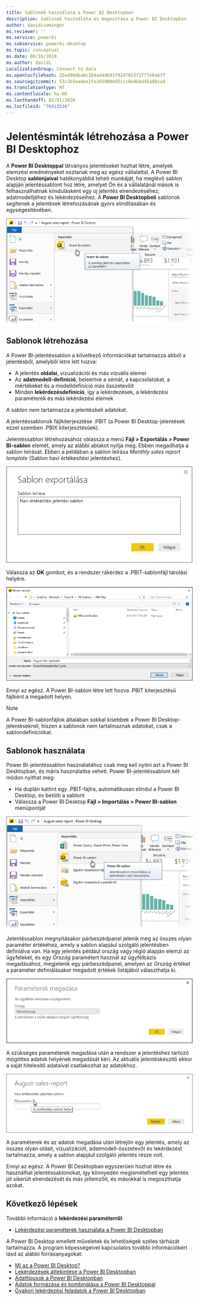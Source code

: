 ```yaml
---
title: Sablonok használata a Power BI Desktopban
description: Sablonok használata és megosztása a Power BI Desktopban
author: davidiseminger
ms.reviewer: ''
ms.service: powerbi
ms.subservice: powerbi-desktop
ms.topic: conceptual
ms.date: 08/16/2019
ms.author: davidi
LocalizationGroup: Connect to data
ms.openlocfilehash: 25ed90dba0c164a44d691f8247023f2ff7e0a67f
ms.sourcegitcommit: 53c2b5ea4ee1fe2659804d5ccc8e4bb445a8bcad
ms.translationtype: HT
ms.contentlocale: hu-HU
ms.lasthandoff: 02/01/2020
ms.locfileid: "76913536"
---
```

# <a name="create-report-templates-for-power-bi-desktop"></a>Jelentésminták létrehozása a Power BI Desktophoz

A **Power BI Desktoppal** látványos jelentéseket hozhat létre, amelyek elemzési eredményeket osztanak meg az egész vállalattal. A Power BI Desktop **sablonjaival** hatékonyabbá teheti munkáját, ha meglévő sablon alapján jelentéssablont hoz létre, amelyet Ön és a vállalatánál mások is felhasználhatnak kiindulásként egy új jelentés elrendezéséhez, adatmodelljéhez és lekérdezéseihez. A **Power BI Desktopbeli** sablonok segítenek a jelentések létrehozásának gyors elindításában és egységesítésében.

![Jelentés exportálása sablonként](media/desktop-templates/desktop-templates-01.png)

## <a name="creating-templates"></a>Sablonok létrehozása

A Power BI-jelentéssablon a következő információkat tartalmazza abból a jelentésből, amelyből létre lett hozva:

* A jelentés **oldalai**, vizualizációi és más vizuális elemei
* Az **adatmodell-definíció**, beleértve a sémát, a kapcsolatokat, a mértékeket és a modelldefiníció más összetevőit
* Minden **lekérdezésdefiníció**, így a lekérdezések, a lekérdezési paraméterek és más lekérdezési elemek

A sablon *nem* tartalmazza a jelentésbeli adatokat. 

A jelentéssablonok fájlkiterjesztése .PBIT (a Power BI Desktop-jelentések ezzel szemben .PBIX kiterjesztésűek). 

Jelentéssablon létrehozásához válassza a menü **Fájl > Exportálás > Power BI-sablon** elemét, amely az alábbi ablakot nyitja meg. Ebben megadhatja a sablon leírását. Ebben a példában a sablon leírása *Monthly sales report template* (Sablon havi értékesítési jelentéshez).

![Exportált sablon leírásának párbeszédablaka](media/desktop-templates/desktop-templates-02.png)

Válassza az **OK** gombot, és a rendszer rákérdez a .PBIT-sablonfájl tárolási helyére.

![Sablon helye](media/desktop-templates/desktop-templates-03.png)

Ennyi az egész. A Power BI-sablon létre lett hozva .PBIT kiterjesztésű fájlként a megadott helyen.

> [!NOTE]
> A Power BI-sablonfájlok általában sokkal kisebbek a Power BI Desktop-jelentéseknél, hiszen a sablonok nem tartalmaznak adatokat, csak a sablondefiníciókat. 

## <a name="using-templates"></a>Sablonok használata

Power BI-jelentéssablon használatához csak meg kell nyitni azt a Power BI Desktopban, és máris használatba veheti. Power BI-jelentéssablont két módon nyithat meg:

* Ha duplán kattint egy .PBIT-fájlra, automatikusan elindul a Power BI Desktop, és betölti a sablont
* Válassza a Power BI Desktop **Fájl > Importálás > Power BI-sablon** menüpontját

![Sablon importálása](media/desktop-templates/desktop-templates-04.png)

Jelentéssablon megnyitásakor párbeszédpanel jelenik meg az összes olyan paraméter értékéhez, amely a sablon alapjául szolgáló jelentésben definiálva van. Ha egy jelentés például ország vagy régió alapján elemzi az ügyfeleket, és egy *Ország* paramétert használ az ügyfélbázis megadásához, megjelenik egy párbeszédpanel, amelyen az *Ország* értéket a paraméter definiálásakor megadott értékek listájából választhatja ki. 

![Paraméterek megadása sablonhoz](media/desktop-templates/desktop-templates-05a.png)

A szükséges paraméterek megadása után a rendszer a jelentéshez tartozó mögöttes adatok helyének megadását kéri. Az aktuális jelentéskészítő ekkor a saját hitelesítő adataival csatlakozhat az adatokhoz.

![Adatok helyének megadása sablonhoz](media/desktop-templates/desktop-templates-05.png)

A paraméterek és az adatok megadása után létrejön egy jelentés, amely az összes olyan oldalt, vizualizációt, adatmodell-összetevőt és lekérdezést tartalmazza, amely a sablon alapjául szolgáló jelentés része volt. 

Ennyi az egész. A Power BI Desktopban egyszerűen hozhat létre és használhat jelentéssablonokat, így könnyedén megismételheti egy jelentés jól sikerült elrendezését és más jellemzőit, és másokkal is megoszthatja azokat.

## <a name="next-steps"></a>Következő lépések
További információ a **lekérdezési paraméterről**:
* [Lekérdezési paraméterek használata a Power BI Desktopban](https://docs.microsoft.com/power-query/power-query-query-parameters)

A Power BI Desktop emellett műveletek és lehetőségek széles tárházát tartalmazza. A program képességeivel kapcsolatos további információkért lásd az alábbi forrásanyagokat:

* [Mi az a Power BI Desktop?](desktop-what-is-desktop.md)
* [Lekérdezések áttekintése a Power BI Desktopban](desktop-query-overview.md)
* [Adattípusok a Power BI Desktopban](desktop-data-types.md)
* [Adatok formázása és kombinálása a Power BI Desktoppal](desktop-shape-and-combine-data.md)
* [Gyakori lekérdezési feladatok a Power BI Desktopban](desktop-common-query-tasks.md)    
